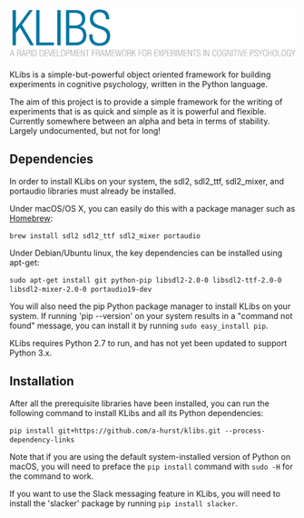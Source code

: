 ## ![KLibs logo](https://github.com/a-hurst/klibs/raw/austin_bugfixes/klibs/resources/splash.png)

KLibs is a simple-but-powerful object oriented framework for building experiments in cognitive psychology, written in the Python language. 

The aim of this project is to provide a simple framework for the writing of experiments that is as quick and simple as it is powerful and flexible. Currently somewhere between an alpha and beta in terms of stability. Largely undocumented, but not for long!

## Dependencies

In order to install KLibs on your system, the sdl2, sdl2\_ttf, sdl2\_mixer, and portaudio libraries must already be installed.

Under macOS/OS X, you can easily do this with a package manager such as [Homebrew](https://brew.sh):

```
brew install sdl2 sdl2_ttf sdl2_mixer portaudio
```

Under Debian/Ubuntu linux, the key dependencies can be installed using apt-get:

```
sudo apt-get install git python-pip libsdl2-2.0-0 libsdl2-ttf-2.0-0 libsdl2-mixer-2.0-0 portaudio19-dev
```

You will also need the pip Python package manager to install KLibs on your system. If running 'pip --version' on your system results in a "command not found" message, you can install it by running ```sudo easy_install pip```.

KLibs requires Python 2.7 to run, and has not yet been updated to support Python 3.x.

## Installation

After all the prerequisite libraries have been installed, you can run the following command to install KLibs and all its Python dependencies:

```
pip install git+https://github.com/a-hurst/klibs.git --process-dependency-links
```

Note that if you are using the default system-installed version of Python on macOS, you will need to preface the `pip install` command with `sudo -H` for the command to work.

If you want to use the Slack messaging feature in KLibs, you will need to install the 'slacker' package by running ```pip install slacker```.

